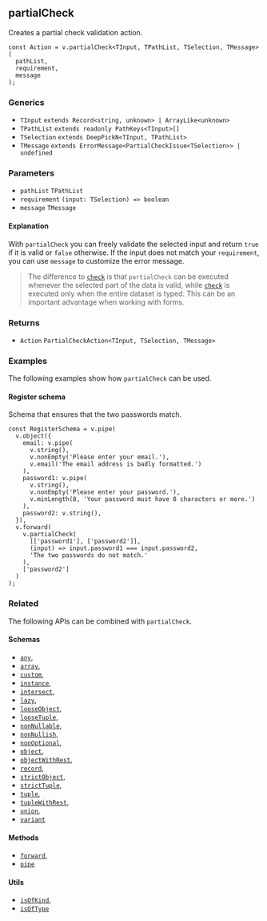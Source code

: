 partialCheck
------------

Creates a partial check validation action.

    const Action = v.partialCheck<TInput, TPathList, TSelection, TMessage>(
      pathList,
      requirement,
      message
    );
    

### Generics

*   `TInput` `extends Record<string, unknown> | ArrayLike<unknown>`
*   `TPathList` `extends readonly PathKeys<TInput>[]`
*   `TSelection` `extends DeepPickN<TInput, TPathList>`
*   `TMessage` `extends ErrorMessage<PartialCheckIssue<TSelection>> | undefined`

### Parameters

*   `pathList` `TPathList`
*   `requirement` `(input: TSelection) => boolean`
*   `message` `TMessage`

#### Explanation

With `partialCheck` you can freely validate the selected input and return `true` if it is valid or `false` otherwise. If the input does not match your `requirement`, you can use `message` to customize the error message.

> The difference to [`check`](check.md) is that `partialCheck` can be executed whenever the selected part of the data is valid, while [`check`](check.md) is executed only when the entire dataset is typed. This can be an important advantage when working with forms.

### Returns

*   `Action` `PartialCheckAction<TInput, TSelection, TMessage>`

### Examples

The following examples show how `partialCheck` can be used.

#### Register schema

Schema that ensures that the two passwords match.

    const RegisterSchema = v.pipe(
      v.object({
        email: v.pipe(
          v.string(),
          v.nonEmpty('Please enter your email.'),
          v.email('The email address is badly formatted.')
        ),
        password1: v.pipe(
          v.string(),
          v.nonEmpty('Please enter your password.'),
          v.minLength(8, 'Your password must have 8 characters or more.')
        ),
        password2: v.string(),
      }),
      v.forward(
        v.partialCheck(
          [['password1'], ['password2']],
          (input) => input.password1 === input.password2,
          'The two passwords do not match.'
        ),
        ['password2']
      )
    );
    

### Related

The following APIs can be combined with `partialCheck`.

#### Schemas

*   [`any`](any.md),
*   [`array`](array.md),
*   [`custom`](custom.md),
*   [`instance`](instance.md),
*   [`intersect`](intersect.md),
*   [`lazy`](lazy.md),
*   [`looseObject`](looseObject.md),
*   [`looseTuple`](looseTuple.md),
*   [`nonNullable`](nonNullable.md),
*   [`nonNullish`](nonNullish.md),
*   [`nonOptional`](nonOptional.md),
*   [`object`](object.md),
*   [`objectWithRest`](objectWithRest.md),
*   [`record`](record.md),
*   [`strictObject`](strictObject.md),
*   [`strictTuple`](strictTuple.md),
*   [`tuple`](tuple.md),
*   [`tupleWithRest`](tupleWithRest.md),
*   [`union`](union.md),
*   [`variant`](variant.md)

#### Methods

*   [`forward`](forward.md),
*   [`pipe`](pipe.md)

#### Utils

*   [`isOfKind`](isOfKind.md),
*   [`isOfType`](isOfType.md)